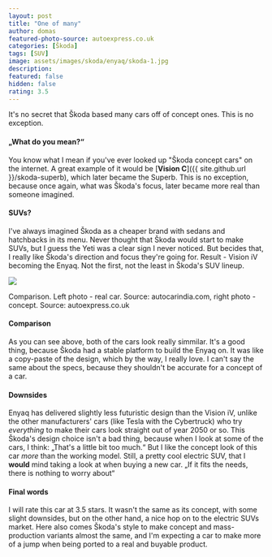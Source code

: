 ```yaml
---
layout: post
title: "One of many"
author: domas
featured-photo-source: autoexpress.co.uk
categories: [Škoda]
tags: [SUV]
image: assets/images/skoda/enyaq/skoda-1.jpg
description:
featured: false
hidden: false
rating: 3.5
---
```


It's no secret that Škoda based many cars off of concept ones. This is no exception.

#### „What do you mean?“

You know what I mean if you've ever looked up "Škoda concept cars" on the internet. A great example of it would be [**Vision C**]({{ site.github.url }}/skoda-superb), which later became the Superb. This is no exception, because once again, what was Škoda's focus, later became more real than someone imagined.

#### SUVs?

I've always imagined Škoda as a cheaper brand with sedans and hatchbacks in its menu. Never thought that Škoda would start to make SUVs, but I guess the Yeti was a clear sign I never noticed. But becides that, I really like Škoda's direction and focus they're going for. Result - Vision iV becoming the Enyaq. Not the first, not the least in Škoda's SUV lineup.

<div class="photo-credit">
    <img src="{{ site.baseurl }}/assets/images/skoda/enyaq/skoda-2.jpg" class="featured-image img-fluid">
    <p>Comparison. Left photo - real car. Source: autocarindia.com, right photo - concept. Source: autoexpress.co.uk</p>
</div>

#### Comparison

As you can see above, both of the cars look really simmilar. It's a good thing, because Škoda had a stable platform to build the Enyaq on. It was like a copy-paste of the design, which by the way, I really love. I can't say the same about the specs, because they shouldn't be accurate for a concept of a car.

#### Downsides

Enyaq has delivered slightly less futuristic design than the Vision iV, unlike the other manufacturers' cars (like Tesla with the Cybertruck) who try *everything* to make their cars look straight out of year 2050 or so. This Škoda's design choice isn't a bad thing, because when I look at some of the cars, I think: „That's a little bit too much.“ But I like the concept look of this car *more* than the working model. Still, a pretty cool electric SUV, that I **would** mind taking a look at when buying a new car. „If it fits the needs, there is nothing to worry about“

#### Final words

I will rate this car at 3.5 stars. It wasn't the same as its concept, with some slight downsides, but on the other hand, a nice hop on to the electric SUVs market. Here also comes Škoda's style to make concept and mass-production variants almost the same, and I'm expecting a car to make more of a jump when being ported to a real and buyable product.